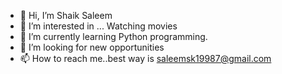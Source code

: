 - 👋 Hi, I’m Shaik Saleem
- 👀 I’m interested in ... Watching movies
- 🌱 I’m currently learning Python programming.
- 💞️ I’m looking for new opportunities 
- 📫 How to reach me..best way is saleemsk19987@gmail.com

<!---
Saleem19987/Saleem19987 is a ✨ special ✨ repository because its `README.md` (this file) appears on your GitHub profile.
You can click the Preview link to take a look at your changes.
--->
